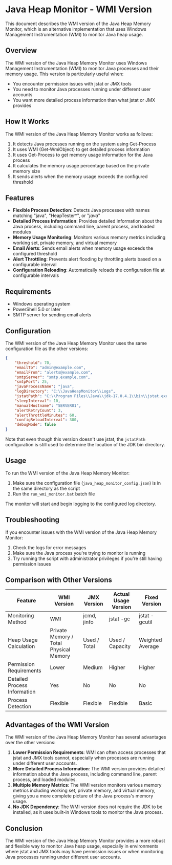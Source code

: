 # Java Heap Monitor - WMI Version

This document describes the WMI version of the Java Heap Memory Monitor, which is an alternative implementation that uses Windows Management Instrumentation (WMI) to monitor Java heap usage.

## Overview

The WMI version of the Java Heap Memory Monitor uses Windows Management Instrumentation (WMI) to monitor Java processes and their memory usage. This version is particularly useful when:

- You encounter permission issues with jstat or JMX tools
- You need to monitor Java processes running under different user accounts
- You want more detailed process information than what jstat or JMX provides

## How It Works

The WMI version of the Java Heap Memory Monitor works as follows:

1. It detects Java processes running on the system using Get-Process
2. It uses WMI (Get-WmiObject) to get detailed process information
3. It uses Get-Process to get memory usage information for the Java process
4. It calculates the memory usage percentage based on the private memory size
5. It sends alerts when the memory usage exceeds the configured threshold

## Features

- **Flexible Process Detection**: Detects Java processes with names matching "java", "HeapTester*", or "*java*"
- **Detailed Process Information**: Provides detailed information about the Java process, including command line, parent process, and loaded modules
- **Memory Usage Monitoring**: Monitors various memory metrics including working set, private memory, and virtual memory
- **Email Alerts**: Sends email alerts when memory usage exceeds the configured threshold
- **Alert Throttling**: Prevents alert flooding by throttling alerts based on a configurable interval
- **Configuration Reloading**: Automatically reloads the configuration file at configurable intervals

## Requirements

- Windows operating system
- PowerShell 5.0 or later
- SMTP server for sending email alerts

## Configuration

The WMI version of the Java Heap Memory Monitor uses the same configuration file as the other versions:

```json
{
    "threshold": 70,
    "emailTo": "admin@example.com",
    "emailFrom": "alerts@example.com",
    "smtpServer": "smtp.example.com",
    "smtpPort": 25,
    "javaProcessName": "java",
    "logDirectory": "C:\\JavaHeapMonitor\\Logs",
    "jstatPath": "C:\\Program Files\\Java\\jdk-17.0.4.1\\bin\\jstat.exe",
    "sleepInterval": 10,
    "manualHostname": "SERVER01",
    "alertRetryCount": 3,
    "alertThrottleMinutes": 60,
    "configReloadInterval": 300,
    "debugMode": false
}
```

Note that even though this version doesn't use jstat, the `jstatPath` configuration is still used to determine the location of the JDK bin directory.

## Usage

To run the WMI version of the Java Heap Memory Monitor:

1. Make sure the configuration file (`java_heap_monitor_config.json`) is in the same directory as the script
2. Run the `run_wmi_monitor.bat` batch file

The monitor will start and begin logging to the configured log directory.

## Troubleshooting

If you encounter issues with the WMI version of the Java Heap Memory Monitor:

1. Check the logs for error messages
2. Make sure the Java process you're trying to monitor is running
3. Try running the script with administrator privileges if you're still having permission issues

## Comparison with Other Versions

| Feature | WMI Version | JMX Version | Actual Usage Version | Fixed Version |
|---------|-------------|-------------|----------------------|---------------|
| Monitoring Method | WMI | jcmd, jinfo | jstat -gc | jstat -gcutil |
| Heap Usage Calculation | Private Memory / Total Physical Memory | Used / Total | Used / Capacity | Weighted Average |
| Permission Requirements | Lower | Medium | Higher | Higher |
| Detailed Process Information | Yes | No | No | No |
| Process Detection | Flexible | Flexible | Flexible | Basic |

## Advantages of the WMI Version

The WMI version of the Java Heap Memory Monitor has several advantages over the other versions:

1. **Lower Permission Requirements**: WMI can often access processes that jstat and JMX tools cannot, especially when processes are running under different user accounts.
2. **More Detailed Process Information**: The WMI version provides detailed information about the Java process, including command line, parent process, and loaded modules.
3. **Multiple Memory Metrics**: The WMI version monitors various memory metrics including working set, private memory, and virtual memory, giving you a more complete picture of the Java process's memory usage.
4. **No JDK Dependency**: The WMI version does not require the JDK to be installed, as it uses built-in Windows tools to monitor the Java process.

## Conclusion

The WMI version of the Java Heap Memory Monitor provides a more robust and flexible way to monitor Java heap usage, especially in environments where jstat and JMX tools may have permission issues or when monitoring Java processes running under different user accounts.
